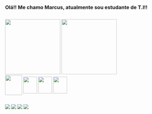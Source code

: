 ### Olá!! Me chamo Marcus, atualmente sou estudante de T.I!!

##

<div>
  <img height="180em" src="https://github-readme-stats.vercel.app/api?username=marcusxl&show_icons=true&theme=dracula" />
  <img height="180em" src="https://github-readme-stats.vercel.app/api/top-langs/?username=marcusxl&layout=compact&theme=dracula" />
</div>

<div>
<img align="center" height="65" width="55" src="https://cdn.jsdelivr.net/gh/devicons/devicon/icons/java/java-plain-wordmark.svg" />  
<img  align="center" height="55" width="45" src="https://cdn.jsdelivr.net/gh/devicons/devicon/icons/html5/html5-plain.svg" /> 
 <img align="center" height="55" width="45" src="https://cdn.jsdelivr.net/gh/devicons/devicon/icons/css3/css3-plain.svg" />
  <img align="center" height="55" width="45" src="https://cdn.jsdelivr.net/gh/devicons/devicon/icons/linux/linux-original.svg" />
 </div> 

 ##

 <div>
     <a href="https://www.linkedin.com/in/marcus-alexandre-306818267" target="_blank"><img src="https://img.shields.io/badge/-LinkedIn-%230077B5?style=for-the-badge&logo=linkedin&logoColor=white" target="_blank"></a> 
   <a href="https://instagram.com/alvxz.i" target="_blank"><img src="https://img.shields.io/badge/-Instagram-%23E4405F?style=for-the-badge&logo=instagram&logoColor=white" target="_blank"></a>
    <a href="1002033947045285938" target="_blank"><img src="https://img.shields.io/badge/Discord-7289DA?style=for-the-badge&logo=discord&logoColor=white"></a>
   <a href="marcusasilvestre123@gmail.com" target="_blank"><img src="https://img.shields.io/badge/Gmail-D14836?style=for-the-badge&logo=gmail&logoColor=white"></a>
 </div>
